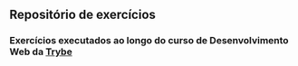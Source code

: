 <h2>Repositório de exercícios</h2> 
<h3>Exercícios executados ao longo do curso de Desenvolvimento Web da <a href="http://www.betrybe.com" target="_blank">Trybe</a></h3>
